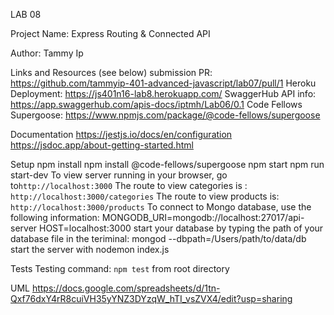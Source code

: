 LAB 08

Project Name: Express Routing & Connected API

Author: Tammy Ip

Links and Resources (see below)
submission PR: https://github.com/tammyip-401-advanced-javascript/lab07/pull/1
Heroku Deployment:  https://js401n16-lab8.herokuapp.com/
SwaggerHub API info: https://app.swaggerhub.com/apis-docs/iptmh/Lab06/0.1
Code Fellows Supergoose: https://www.npmjs.com/package/@code-fellows/supergoose

Documentation
https://jestjs.io/docs/en/configuration
https://jsdoc.app/about-getting-started.html


Setup
npm install
npm install @code-fellows/supergoose
npm start
npm run start-dev
To view server running in your browser, go to`http://localhost:3000`
The route to view categories is : `http://localhost:3000/categories`
The route to view products is: `http://localhost:3000/products`
To connect to Mongo database, use the following information:
MONGODB_URI=mongodb://localhost:27017/api-server
HOST=localhost:3000
start your database by typing the path of your database file in the teriminal: mongod --dbpath=/Users/path/to/data/db
start the server with nodemon index.js

Tests
Testing command: `npm test` from root directory

UML
https://docs.google.com/spreadsheets/d/1tn-Qxf76dxY4rR8cuiVH35yYNZ3DYzqW_hTI_vsZVX4/edit?usp=sharing

